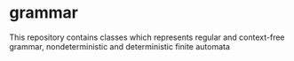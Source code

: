 # grammar
This repository contains classes which represents regular and context-free grammar, nondeterministic and deterministic finite automata

